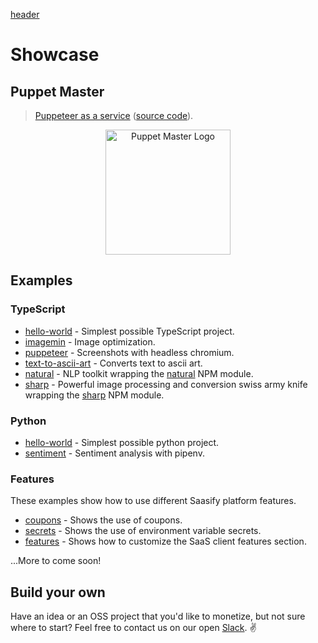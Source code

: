 [header](_header.md ':include')

# Showcase

## Puppet Master

> [Puppeteer as a service](https://puppet-master.sh) ([source code](https://github.com/saasify-sh/puppet-master)).

<p align="center">
  <a href="https://puppet-master.sh" title="Puppet Master">
    <img src="https://storage.googleapis.com/saasify-uploads-prod/transitive-bullshit/puppet-master/b0c5c30c/saas-logo.svg" alt="Puppet Master Logo" width="200" />
  </a>
</p>

## Examples

### TypeScript

- [hello-world](https://github.com/saasify-sh/saasify/tree/master/examples/typescript/hello-world) - Simplest possible TypeScript project.
- [imagemin](https://github.com/saasify-sh/saasify/tree/master/examples/typescript/imagemin) - Image optimization.
- [puppeteer](https://github.com/saasify-sh/saasify/tree/master/examples/typescript/puppeteer) - Screenshots with headless chromium.
- [text-to-ascii-art](https://github.com/saasify-sh/saasify/tree/master/examples/typescript/text-to-ascii-art) - Converts text to ascii art.
- [natural](https://github.com/saasify-sh/saasify/tree/master/examples/typescript/natural) - NLP toolkit wrapping the [natural](https://github.com/NaturalNode/natural) NPM module.
- [sharp](https://github.com/saasify-sh/saasify/tree/master/examples/typescript/sharp) - Powerful image processing and conversion swiss army knife wrapping the [sharp](https://github.com/lovell/sharp) NPM module.

### Python

- [hello-world](https://github.com/saasify-sh/saasify/tree/master/examples/python/hello-world) - Simplest possible python project.
- [sentiment](https://github.com/saasify-sh/saasify/tree/master/examples/python/sentiment) - Sentiment analysis with pipenv.

### Features

These examples show how to use different Saasify platform features.

- [coupons](https://github.com/saasify-sh/saasify/tree/master/examples/typescript/coupons) - Shows the use of coupons.
- [secrets](https://github.com/saasify-sh/saasify/tree/master/examples/typescript/secrets) - Shows the use of environment variable secrets.
- [features](https://github.com/saasify-sh/saasify/tree/master/examples/typescript/features) - Shows how to customize the SaaS client features section.

...More to come soon!

## Build your own

Have an idea or an OSS project that you'd like to monetize, but not sure where to start? Feel free to contact us on our open [Slack](https://join.slack.com/t/saasify/shared_invite/enQtNzY3NjgyODY5OTU2LTBlNTkwYjI3ODlkOTYxOTY5MzQ3OWM0NTFmOTc5OTdjZWYwMWU2YmIyMzdkZDk0NWRlOTJiN2JmZDYzOWM1MzI). ✌️
